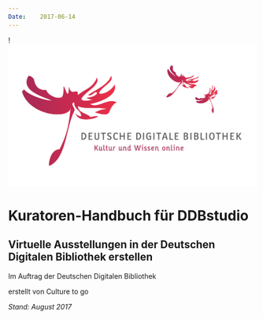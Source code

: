 ```yaml
---
Date:    2017-06-14
---
```


!![Deutsche Digitale Bibliothek][logo]

# Kuratoren-Handbuch für DDBstudio

## Virtuelle Ausstellungen in der Deutschen Digitalen Bibliothek erstellen

Im Auftrag der Deutschen Digitalen Bibliothek

erstellt von Culture to go

*Stand: August 2017*


[logo]: img/logo.png "Deutsche Digitale Bibliothek - Das Netzwerk für Kultur und Wissenschaft"
